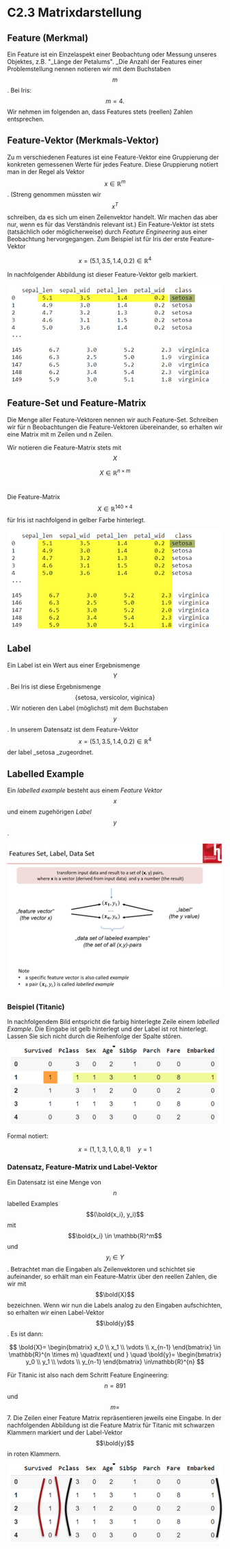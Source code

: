 # C2.3 Matrixdarstellung

>

## Feature (Merkmal)

Ein Feature ist ein Einzelaspekt einer Beobachtung oder Messung unseres Objektes, z.B. "_Länge der Petalums". _Die Anzahl der Features einer Problemstellung nennen notieren wir mit dem Buchstaben $$m$$. Bei Iris: $$m = 4.$$ Wir nehmen im folgenden an, dass Features stets (reellen) Zahlen entsprechen.&#x20;

## Feature-Vektor (Merkmals-Vektor)

Zu m verschiedenen Features ist eine Feature-Vektor eine Gruppierung der konkreten gemessenen Werte für jedes Feature. Diese Gruppierung notiert man in der Regel als Vektor $$x \in \mathbb{R}^{m}$$. (Streng genommen müssten wir $$x^T$$schreiben, da es sich um einen Zeilenvektor handelt. Wir machen das aber nur, wenn es für das Verständnis relevant ist.) Ein Feature-Vektor ist stets (tatsächlich oder möglicherweise) durch _Feature Engineering_ aus einer Beobachtung hervorgegangen. Zum Beispiel ist für Iris der erste Feature-Vektor

$$
x= (5.1, 3.5, 1.4, 0.2 ) \in \mathbb{R}^4
$$

In nachfolgender Abbildung ist dieser Feature-Vektor gelb markiert.

![](<../../.gitbook/assets/image (1).png>)

## Feature-Set und Feature-Matrix

Die Menge aller Feature-Vektoren nennen wir auch Feature-Set. Schreiben wir für n Beobachtungen die Feature-Vektoren übereinander, so erhalten wir eine Matrix mit m Zeilen und n Zeilen.&#x20;

Wir notieren die Feature-Matrix stets mit $$X$$

&#x20;$$X \in \mathbb{R}^{n \times m}$$​

Die Feature-Matrix $$X \in \mathbb{R}^{140 \times 4}$$  für Iris ist nachfolgend in gelber Farbe hinterlegt.&#x20;

![](<../../.gitbook/assets/image (6).png>)

## Label

Ein Label ist ein Wert aus einer Ergebnismenge $$Y$$. Bei Iris ist diese Ergebnismenge $$\{\text{setosa, versicolor, viginica}\}$$. Wir notieren den Label (möglichst) mit dem Buchstaben $$y$$. In unserem Datensatz ist dem Feature-Vektor $$x= (5.1, 3.5, 1.4, 0.2 ) \in \mathbb{R}^4$$der label _setosa _zugeordnet.

## Labelled Example

Ein _labelled example_ besteht aus einem _Feature Vektor_ $$x$$ und einem zugehörigen _Label_ $$y$$.

![](<../../.gitbook/assets/image (105).png>)

### Beispiel (Titanic)

In nachfolgendem Bild entspricht die farbig hinterlegte Zeile einem _labelled Example_. Die Eingabe ist gelb hinterlegt und der Label ist rot hinterlegt. Lassen Sie sich nicht durch die Reihenfolge der Spalte stören.

![](<../../.gitbook/assets/image (73).png>)

Formal notiert:

$$
x = (1,1,3,1,0,8,1) \quad y = 1
$$

### Datensatz, Feature-Matrix und Label-Vektor

Ein Datensatz ist eine Menge von $$n$$ labelled Examples $$(\bold{x_i}, y_i)$$ mit $$\bold{x_i} \in \mathbb{R}^m$$ und $$y_i \in Y$$. Betrachtet man die Eingaben als Zeilenvektoren und schichtet sie aufeinander, so erhält man ein Feature-Matrix über den reellen Zahlen, die wir mit $$\bold{X}$$ bezeichnen. Wenn wir nun die Labels analog zu den Eingaben aufschichten, so erhalten wir einen Label-Vektor $$\bold{y}$$. Es ist dann:

$$
\bold{X}= \begin{bmatrix} x_0 \\ x_1 \\ \vdots \\ x_{n-1} \end{bmatrix} \in \mathbb{R}^{n \times m} \quad\text{ und } \quad \bold{y}= \begin{bmatrix} y_0 \\ y_1 \\ \vdots \\ y_{n-1} \end{bmatrix} \in\mathbb{R}^{n}
$$

Für Titanic ist also nach dem Schritt Feature Engineering: $$n = 891$$ und $$m =$$7. Die Zeilen einer Feature Matrix repräsentieren jeweils eine Eingabe. In der nachfolgenden Abbildung ist die Feature Matrix für Titanic mit schwarzen Klammern markiert und der Label-Vektor$$\bold{y}$$in roten Klammern.

![](<../../.gitbook/assets/image (66).png>)
